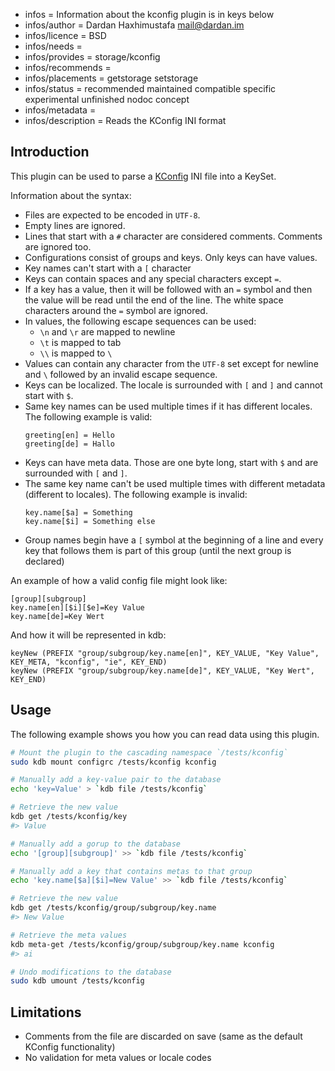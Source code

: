 - infos = Information about the kconfig plugin is in keys below
- infos/author = Dardan Haxhimustafa <mail@dardan.im>
- infos/licence = BSD
- infos/needs =
- infos/provides = storage/kconfig
- infos/recommends =
- infos/placements = getstorage setstorage
- infos/status = recommended maintained compatible specific experimental unfinished nodoc concept
- infos/metadata =
- infos/description = Reads the KConfig INI format

## Introduction

This plugin can be used to parse a [KConfig](https://cgit.kde.org/kconfig.git) INI file into a KeySet.

Information about the syntax:

- Files are expected to be encoded in `UTF-8`.
- Empty lines are ignored.
- Lines that start with a `#` character are considered comments. Comments are ignored too.
- Configurations consist of groups and keys. Only keys can have values.
- Key names can't start with a `[` character
- Keys can contain spaces and any special characters except `=`.
- If a key has a value, then it will be followed with an `=` symbol and then the value will be read until the end of the line.
  The white space characters around the `=` symbol are ignored.
- In values, the following escape sequences can be used:
  - `\n` and `\r` are mapped to newline
  - `\t` is mapped to tab
  - `\\` is mapped to `\`
- Values can contain any character from the `UTF-8` set except for newline and `\` followed by an invalid escape sequence.
- Keys can be localized. The locale is surrounded with `[` and `]` and cannot start with `$`.
- Same key names can be used multiple times if it has different locales. The following example is valid:
  ```
  greeting[en] = Hello
  greeting[de] = Hallo
  ```
- Keys can have meta data. Those are one byte long, start with `$` and are surrounded with `[` and `]`.
- The same key name can't be used multiple times with different metadata (different to locales). The following example is invalid:
  ```
  key.name[$a] = Something
  key.name[$i] = Something else
  ```
- Group names begin have a `[` symbol at the beginning of a line and every key that follows them is part of this group (until the next
  group is declared)

An example of how a valid config file might look like:

```
[group][subgroup]
key.name[en][$i][$e]=Key Value
key.name[de]=Key Wert
```

And how it will be represented in kdb:

```
keyNew (PREFIX "group/subgroup/key.name[en]", KEY_VALUE, "Key Value", KEY_META, "kconfig", "ie", KEY_END)
keyNew (PREFIX "group/subgroup/key.name[de]", KEY_VALUE, "Key Wert", KEY_END)
```

## Usage

The following example shows you how you can read data using this plugin.

```sh
# Mount the plugin to the cascading namespace `/tests/kconfig`
sudo kdb mount configrc /tests/kconfig kconfig

# Manually add a key-value pair to the database
echo 'key=Value' > `kdb file /tests/kconfig`

# Retrieve the new value
kdb get /tests/kconfig/key
#> Value

# Manually add a gorup to the database
echo '[group][subgroup]' >> `kdb file /tests/kconfig`

# Manually add a key that contains metas to that group
echo 'key.name[$a][$i]=New Value' >> `kdb file /tests/kconfig`

# Retrieve the new value
kdb get /tests/kconfig/group/subgroup/key.name
#> New Value

# Retrieve the meta values
kdb meta-get /tests/kconfig/group/subgroup/key.name kconfig
#> ai

# Undo modifications to the database
sudo kdb umount /tests/kconfig
```

## Limitations

- Comments from the file are discarded on save (same as the default KConfig functionality)
- No validation for meta values or locale codes
